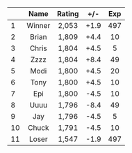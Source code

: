 | |Name|Rating|+/-|Exp|
|-|:--:|:----:|:-:|:-:|
|1|Winner|2,053|+1.9|497|
|2|Brian|1,809|+4.4|10|
|3|Chris|1,804|+4.5|5|
|4|Zzzz|1,804|+8.4|49|
|5|Modi|1,800|+4.5|20|
|6|Tony|1,800|+4.5|10|
|7|Epi|1,800|-4.5|10|
|8|Uuuu|1,796|-8.4|49|
|9|Jay|1,796|-4.5|5|
|10|Chuck|1,791|-4.5|10|
|11|Loser|1,547|-1.9|497|
